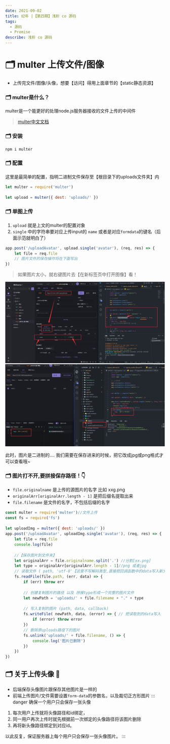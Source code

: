 ```yaml
---
date: 2021-09-02
title: 纪年 |【第四期】浅析 co 源码
tags:
  - 源码
  - Promise
describe: 浅析 co 源码
---
```


# 🗂️ multer 上传文件/图像

- 上传完文件/图像/头像，想要【访问】得用上面章节的【static静态资源】
###  🗂️ multer是什么？
multer是一个能更好的处理node.js服务器接收的文件上传的中间件

> [multer中文文档](https://github.com/expressjs/multer/blob/master/doc/README-zh-cn.md)
### 🗂️ 安装
```sh
npm i multer
```
### 🗂️ 配置
这里是最简单的配置，指明二进制文件保存至【根目录下的uploads文件夹】内
```javascript
let multer = require('multer')

let upload = multer({ dest: 'uploads/' })
```
### 🗂️ 单图上传

1. `upload` 就是上文的multer的配置对象
1. `single` 中的字符串要对应上传input的 `name` 或者是对应`formdata`的键名（后面示范就明白了）
```javascript
app.post('/uploadAvatar', upload.single('avatar'), (req, res) => {
    let file = req.file
    // 图片文件的保存操作将在下面写出
})
```
> 如果图片太小，就右键图片去【在新标签页中打开图像】看！  


![图 6](img/86995752e468702f91bb16a00221e2a7092e7e1f17cf3de8ab21b20fdfa8652e.png)  
![图 7](img/d44f4cc2a8b8a214363f7e0a59907b335d4fdc38919a93e1c88724315793e18c.png)  

此时，图片是二进制的....  我们需要在保存进来的时候，把它改成jpg或png格式才可以查看哦~

### 🗂️ 图片打不开,要拼接保存路径！👇
-  `file.originalname` 是上传的源图片的名字 比如 xxg.png 
-  `originalArr[originalArr.length - 1]` 是把后缀名提取出来
-  `file.filename` 是文件的名字，不包括后缀的名字
```javascript
const multer = require('multer')//文件上传
const fs = require('fs')

let uploadImg = multer({ dest: 'uploads/' })
app.post('/uploadAvatar', uploadImg.single('avatar'), (req, res) => {
    let file = req.file
    console.log(file)

    //【保存图片到文件夹】
    let originalArr = file.originalname.split('.') //分割[xx.png]
    let type = originalArr[originalArr.length - 1]//png 或者jpg
    // 读取文件 ( path, 'utf-8'【这里不写解码类型,直接把回调函数中的data写入新文件即可】, callback)
    fs.readFile(file.path, (err, data) => {
        if (err) throw err

        // 创建复制图片的路径 以及 拼接type形成一个完整的图片文件
        let newPath = 'uploads/' + file.filename + "." + type

        // 写入复制的图片 (path, data, callback)
        fs.writeFile( newPath, data, (error) => { // 把读取到的data写入
            if (error) throw error
        })
        // 删除原uploads路径下的图片
        fs.unlink('uploads/' + file.filename, () => {
            console.log('图片已删除')
        })
    })
})
```

## 🗂️ 关于上传头像 🤩
- 后端保存头像图片跟保存其他图片是一样的
- 前端上传图片/文件需要设置`form-data`的参数名，以及裁切正方形图片
::: danger 确保一个用户只会保存一张头像
1. 每次用户上传就将头像路径和id绑定，
2. 同一用户再次上传时就先根据前一次绑定的头像路径将该图片删除
3. 再将新头像路径绑定到对应id。

以此反复，保证服务器上每个用户只会保存一张头像图片。
:::
